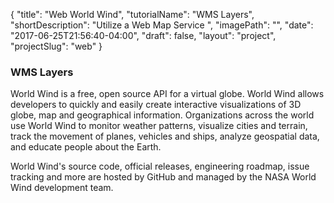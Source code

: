 {
    "title": "Web World Wind",
    "tutorialName": "WMS Layers",
    "shortDescription": "Utilize a Web Map Service ",
    "imagePath": "",
    "date": "2017-06-25T21:56:40-04:00",
    "draft": false,
    "layout": "project",
    "projectSlug": "web"
}

### WMS Layers
World Wind is a free, open source API for a virtual globe. World Wind allows developers to quickly and easily create interactive visualizations of 3D globe, map and geographical information. Organizations across the world use World Wind to monitor weather patterns, visualize cities and terrain, track the movement of planes, vehicles and ships, analyze geospatial data, and educate people about the Earth.

World Wind's source code, official releases, engineering roadmap, issue tracking and more are hosted by GitHub and managed by the NASA World Wind development team.